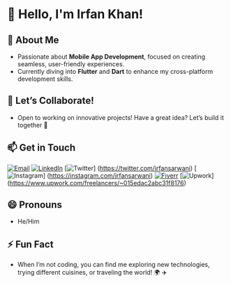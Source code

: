# 👋 Hello, I'm Irfan Khan!

## 👀 **About Me**
- Passionate about **Mobile App Development**, focused on creating seamless, user-friendly experiences.  
- Currently diving into **Flutter** and **Dart** to enhance my cross-platform development skills.

## 💼 **Let’s Collaborate!**
- Open to working on innovative projects! Have a great idea? Let’s build it together 🚀

## 📫 **Get in Touch**
[![Email](https://img.shields.io/badge/Email-D14836?style=for-the-badge&logo=gmail&logoColor=white)](mailto:irfansarwani@gmail.com)  [![LinkedIn](https://img.shields.io/badge/LinkedIn-0A66C2?style=for-the-badge&logo=linkedin&logoColor=white)](https://linkedin.com/in/irfansarwani)  [![Twitter](https://img.shields.io/badge/Twitter-1DA1F2?style=for-the-badge&logo=twitter&logoColor=white)] (https://twitter.com/irfansarwani) [![Instagram](https://img.shields.io/badge/Instagram-E1306C?style=for-the-badge&logo=instagram&logoColor=white)] (https://instagram.com/irfansarwani)  [![Fiverr](https://img.shields.io/badge/Fiverr-1DBF73?style=for-the-badge&logo=fiverr&logoColor=white)](https://www.fiverr.com/irfansarwani)  [![Upwork](https://img.shields.io/badge/Upwork-6FDA44?style=for-the-badge&logo=upwork&logoColor=white)] (https://www.upwork.com/freelancers/~015edac2abc31f8176)  


## 😄 **Pronouns**
- He/Him

## ⚡ **Fun Fact**
- When I’m not coding, you can find me exploring new technologies, trying different cuisines, or traveling the world! 🌍 ✈️
